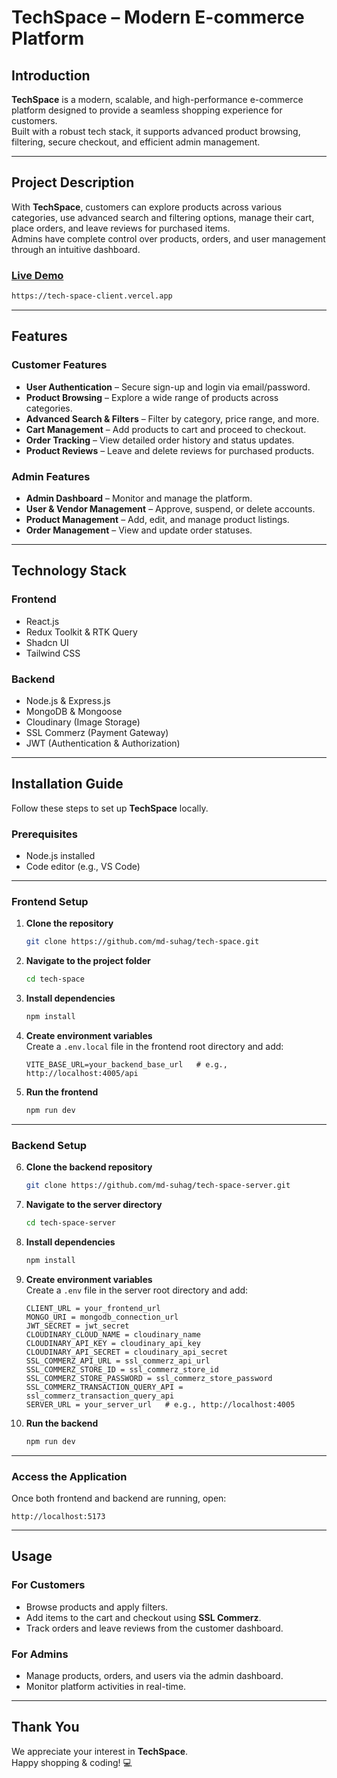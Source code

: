 # TechSpace – Modern E-commerce Platform

## Introduction

**TechSpace** is a modern, scalable, and high-performance e-commerce platform designed to provide a seamless shopping experience for customers.  
Built with a robust tech stack, it supports advanced product browsing, filtering, secure checkout, and efficient admin management.

---

## Project Description

With **TechSpace**, customers can explore products across various categories, use advanced search and filtering options, manage their cart, place orders, and leave reviews for purchased items.  
Admins have complete control over products, orders, and user management through an intuitive dashboard.

### [Live Demo](https://tech-space-client.vercel.app)

```bash
https://tech-space-client.vercel.app
```

---

## Features

### Customer Features

- **User Authentication** – Secure sign-up and login via email/password.
- **Product Browsing** – Explore a wide range of products across categories.
- **Advanced Search & Filters** – Filter by category, price range, and more.
- **Cart Management** – Add products to cart and proceed to checkout.
- **Order Tracking** – View detailed order history and status updates.
- **Product Reviews** – Leave and delete reviews for purchased products.

### Admin Features

- **Admin Dashboard** – Monitor and manage the platform.
- **User & Vendor Management** – Approve, suspend, or delete accounts.
- **Product Management** – Add, edit, and manage product listings.
- **Order Management** – View and update order statuses.

---

## Technology Stack

### **Frontend**

- React.js
- Redux Toolkit & RTK Query
- Shadcn UI
- Tailwind CSS

### **Backend**

- Node.js & Express.js
- MongoDB & Mongoose
- Cloudinary (Image Storage)
- SSL Commerz (Payment Gateway)
- JWT (Authentication & Authorization)

---

## Installation Guide

Follow these steps to set up **TechSpace** locally.

### **Prerequisites**

- Node.js installed
- Code editor (e.g., VS Code)

---

### **Frontend Setup**

1. **Clone the repository**

   ```bash
   git clone https://github.com/md-suhag/tech-space.git
   ```

2. **Navigate to the project folder**

   ```bash
   cd tech-space
   ```

3. **Install dependencies**

   ```bash
   npm install
   ```

4. **Create environment variables**  
   Create a `.env.local` file in the frontend root directory and add:

   ```env
   VITE_BASE_URL=your_backend_base_url   # e.g., http://localhost:4005/api
   ```

5. **Run the frontend**
   ```bash
   npm run dev
   ```

---

### **Backend Setup**

6. **Clone the backend repository**

   ```bash
   git clone https://github.com/md-suhag/tech-space-server.git
   ```

7. **Navigate to the server directory**

   ```bash
   cd tech-space-server
   ```

8. **Install dependencies**

   ```bash
   npm install
   ```

9. **Create environment variables**  
   Create a `.env` file in the server root directory and add:

   ```env
   CLIENT_URL = your_frontend_url
   MONGO_URI = mongodb_connection_url
   JWT_SECRET = jwt_secret
   CLOUDINARY_CLOUD_NAME = cloudinary_name
   CLOUDINARY_API_KEY = cloudinary_api_key
   CLOUDINARY_API_SECRET = cloudinary_api_secret
   SSL_COMMERZ_API_URL = ssl_commerz_api_url
   SSL_COMMERZ_STORE_ID = ssl_commerz_store_id
   SSL_COMMERZ_STORE_PASSWORD = ssl_commerz_store_password
   SSL_COMMERZ_TRANSACTION_QUERY_API = ssl_commerz_transaction_query_api
   SERVER_URL = your_server_url   # e.g., http://localhost:4005
   ```

10. **Run the backend**
    ```bash
    npm run dev
    ```

---

### **Access the Application**

Once both frontend and backend are running, open:

```text
http://localhost:5173
```

---

## Usage

### For Customers

- Browse products and apply filters.
- Add items to the cart and checkout using **SSL Commerz**.
- Track orders and leave reviews from the customer dashboard.

### For Admins

- Manage products, orders, and users via the admin dashboard.
- Monitor platform activities in real-time.

---

## Thank You

We appreciate your interest in **TechSpace**.  
Happy shopping & coding! 💻
